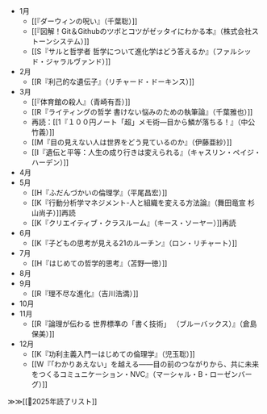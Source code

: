 - 1月
	- [[『ダーウィンの呪い』（千葉聡）]]
	- [[『図解！Git＆Githubのツボとコツがゼッタイにわかる本』（株式会社ストーンシステム）]]
	- [[S『サルと哲学者 哲学について進化学はどう答えるか』（ファルシッド・ジャラルヴァンド）]]
- 2月
	- [[R『利己的な遺伝子』（リチャード・ドーキンス）]]
- 3月
	- [[『体育館の殺人』（青崎有吾）]]
	- [[R『ライティングの哲学 書けない悩みのための執筆論』（千葉雅也）]]
	- 再読：[[1『１００円ノート「超」メモ術―目から鱗が落ちる！』（中公 竹義）]]
	- [[M『目の見えない人は世界をどう見ているのか』（伊藤亜紗）]]
	- [[I『遺伝と平等：人生の成り行きは変えられる』（キャスリン・ペイジ・ハーデン）]]
- 4月
- 5月
	- [[H『ふだんづかいの倫理学』（平尾昌宏）]]
	- [[K『行動分析学マネジメント-人と組織を変える方法論』（舞田竜宣 杉山尚子）]]再読
	- [[K『クリエイティブ・クラスルーム』（キース・ソーヤー）]]再読
- 6月
	- [[K『子どもの思考が見える21のルーチン』（ロン・リチャート）]]
- 7月
	- [[H『はじめての哲学的思考』（苫野一徳）]]
- 8月
- 9月
	- [[R『理不尽な進化』（吉川浩満）]]
- 10月
- 11月
	- [[R『論理が伝わる 世界標準の「書く技術」 （ブルーバックス）』（倉島保美）]]
- 12月
	- [[K『功利主義入門ーはじめての倫理学』（児玉聡）]]
	- [[W『「わかりあえない」を越える――目の前のつながりから、共に未来をつくるコミュニケーション・NVC』（マーシャル・B・ローゼンバーグ）]]

≫≫[[📙2025年読了リスト]]
